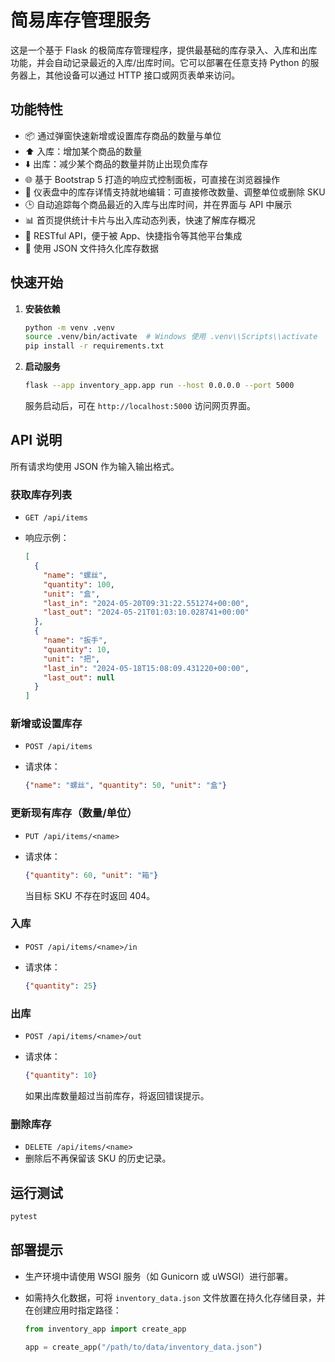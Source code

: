 # 简易库存管理服务

这是一个基于 Flask 的极简库存管理程序，提供最基础的库存录入、入库和出库功能，并会自动记录最近的入库/出库时间。它可以部署在任意支持 Python 的服务器上，其他设备可以通过 HTTP 接口或网页表单来访问。

## 功能特性

- 📦 通过弹窗快速新增或设置库存商品的数量与单位
- ⬆️ 入库：增加某个商品的数量
- ⬇️ 出库：减少某个商品的数量并防止出现负库存
- 🌐 基于 Bootstrap 5 打造的响应式控制面板，可直接在浏览器操作
- 🧭 仪表盘中的库存详情支持就地编辑：可直接修改数量、调整单位或删除 SKU
- 🕒 自动追踪每个商品最近的入库与出库时间，并在界面与 API 中展示
- 📊 首页提供统计卡片与出入库动态列表，快速了解库存概况
- 🔗 RESTful API，便于被 App、快捷指令等其他平台集成
- 💾 使用 JSON 文件持久化库存数据

## 快速开始

1. **安装依赖**

   ```bash
   python -m venv .venv
   source .venv/bin/activate  # Windows 使用 .venv\\Scripts\\activate
   pip install -r requirements.txt
   ```

2. **启动服务**

   ```bash
   flask --app inventory_app.app run --host 0.0.0.0 --port 5000
   ```

   服务启动后，可在 `http://localhost:5000` 访问网页界面。

## API 说明

所有请求均使用 JSON 作为输入输出格式。

### 获取库存列表

- `GET /api/items`
- 响应示例：

  ```json
  [
    {
      "name": "螺丝",
      "quantity": 100,
      "unit": "盒",
      "last_in": "2024-05-20T09:31:22.551274+00:00",
      "last_out": "2024-05-21T01:03:10.028741+00:00"
    },
    {
      "name": "扳手",
      "quantity": 10,
      "unit": "把",
      "last_in": "2024-05-18T15:08:09.431220+00:00",
      "last_out": null
    }
  ]
  ```

### 新增或设置库存

- `POST /api/items`
- 请求体：

  ```json
  {"name": "螺丝", "quantity": 50, "unit": "盒"}
  ```

### 更新现有库存（数量/单位）

- `PUT /api/items/<name>`
- 请求体：

  ```json
  {"quantity": 60, "unit": "箱"}
  ```

  当目标 SKU 不存在时返回 404。

### 入库

- `POST /api/items/<name>/in`
- 请求体：

  ```json
  {"quantity": 25}
  ```

### 出库

- `POST /api/items/<name>/out`
- 请求体：

  ```json
  {"quantity": 10}
  ```

  如果出库数量超过当前库存，将返回错误提示。

### 删除库存

- `DELETE /api/items/<name>`
- 删除后不再保留该 SKU 的历史记录。

## 运行测试

```bash
pytest
```

## 部署提示

- 生产环境中请使用 WSGI 服务（如 Gunicorn 或 uWSGI）进行部署。
- 如需持久化数据，可将 `inventory_data.json` 文件放置在持久化存储目录，并在创建应用时指定路径：

  ```python
  from inventory_app import create_app

  app = create_app("/path/to/data/inventory_data.json")
  ```
